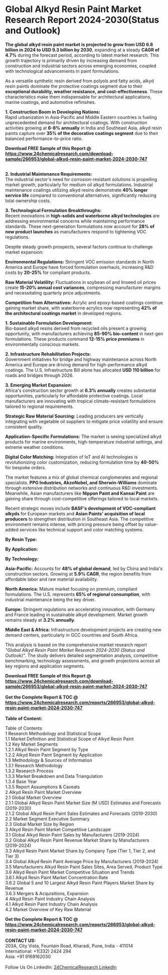 <h1>Global Alkyd Resin Paint Market Research Report 2024-2030(Status and Outlook)</h1><p><strong>The global alkyd resin paint market is projected to grow from USD 6.8 billion in 2024 to USD 9.3 billion by 2030</strong>, expanding at a steady <strong>CAGR of 4.7%</strong> during the forecast period, according to latest market research. This growth trajectory is primarily driven by increasing demand from construction and industrial sectors across emerging economies, coupled with technological advancements in paint formulations.</p><p>As a versatile synthetic resin derived from polyols and fatty acids, alkyd resin paints dominate the protective coatings segment due to their <strong>exceptional durability, weather resistance, and cost-effectiveness</strong>. These characteristics make them indispensable for architectural applications, marine coatings, and automotive refinishes.</p><p><strong>1. Construction Boom in Developing Nations:</strong><br>
Rapid urbanization in Asia-Pacific and Middle Eastern countries is fueling unprecedented demand for architectural coatings. With construction activities growing at <strong>6-8% annually</strong> in India and Southeast Asia, alkyd resin paints capture over <strong>35% of the decorative coatings segment</strong> due to their balanced performance-to-price ratio.</p><div><b>Download FREE Sample of this Report @ 
            <a href="https://www.24chemicalresearch.com/download-sample/266953/global-alkyd-resin-paint-market-2024-2030-747">
            https://www.24chemicalresearch.com/download-sample/266953/global-alkyd-resin-paint-market-2024-2030-747</a></b></div><br><p><strong>2. Industrial Maintenance Requirements:</strong><br>
The industrial sector's need for corrosion-resistant solutions is propelling market growth, particularly for medium oil alkyd formulations. Industrial maintenance coatings utilizing alkyd resins demonstrate <strong>40% longer service life</strong> compared to conventional alternatives, significantly reducing total ownership costs.</p><p><strong>3. Technological Formulation Breakthroughs:</strong><br>
Recent innovations in <strong>high-solids and waterborne alkyd technologies</strong> are addressing environmental concerns while maintaining performance standards. These next-generation formulations now account for <strong>28% of new product launches</strong> as manufacturers respond to tightening VOC regulations.</p><p>Despite steady growth prospects, several factors continue to challenge market expansion:</p><p><strong>Environmental Regulations:</strong> Stringent VOC emission standards in North America and Europe have forced formulation overhauls, increasing R&amp;D costs by <strong>20-25%</strong> for compliant products.</p><p><strong>Raw Material Volatility:</strong> Fluctuations in soybean oil and linseed oil prices create <strong>15-20% annual cost variances</strong>, compressing manufacturer margins and necessitating quarterly price adjustments.</p><p></p><p><strong>Competition from Alternatives:</strong> Acrylic and epoxy-based coatings continue gaining market share, with waterborne acrylics now representing <strong>42% of the architectural coatings market</strong> in developed regions.</p><p><strong>1. Sustainable Formulation Development:</strong><br>
Bio-based alkyd resins derived from recycled oils present a growing opportunity, with manufacturers achieving <strong>85-90% bio-content</strong> in next-gen formulations. These products command <strong>12-15% price premiums</strong> in environmentally conscious markets.</p><p><strong>2. Infrastructure Rehabilitation Projects:</strong><br>
Government initiatives for bridge and highway maintenance across North America and Europe are driving demand for high-performance alkyd coatings. The U.S. Infrastructure Bill alone has allocated <strong>USD 110 billion</strong> for roads and bridges through 2026.</p><p><strong>3. Emerging Market Expansion:</strong><br>
Africa's construction sector growth at <strong>6.3% annually</strong> creates substantial opportunities, particularly for affordable protective coatings. Local manufacturers are innovating with tropical climate-resistant formulations tailored to regional requirements.</p><p><strong>Strategic Raw Material Sourcing:</strong> Leading producers are vertically integrating with vegetable oil suppliers to mitigate price volatility and ensure consistent quality.</p><p><strong>Application-Specific Formulations:</strong> The market is seeing specialized alkyd products for marine environments, high-temperature industrial settings, and extreme weather conditions.</p><p><strong>Digital Color Matching:</strong> Integration of IoT and AI technologies is revolutionizing color customization, reducing formulation time by <strong>40-50%</strong> for bespoke orders.</p><p>The market features a mix of global chemical conglomerates and regional specialists. <strong>PPG Industries, AkzoNobel, and Sherwin-Williams</strong> dominate through extensive distribution networks and continuous R&amp;D investments. Meanwhile, Asian manufacturers like <strong>Nippon Paint and Kansai Paint</strong> are gaining share through cost-competitive offerings tailored to local markets.</p><p>Recent strategic moves include <strong>BASF's development of VOC-compliant alkyds</strong> for European markets and <strong>Asian Paints' acquisition of local producers</strong> to strengthen distribution in Southeast Asia. The competitive environment remains intense, with pricing pressure being offset by value-added services like technical support and color matching systems.</p><p><strong>By Resin Type:</strong></p><p><strong>By Application:</strong></p><p><strong>By Technology:</strong></p><p><strong>Asia-Pacific:</strong> Accounts for <strong>48% of global demand</strong>, led by China and India's construction sectors. Growing at <strong>5.9% CAGR</strong>, the region benefits from affordable labor and raw material availability.</p><p><strong>North America:</strong> Mature market focusing on premium, compliant formulations. The U.S. represents <strong>65% of regional consumption</strong>, with industrial maintenance being the key driver.</p><p><strong>Europe:</strong> Stringent regulations are accelerating innovation, with Germany and France leading in sustainable alkyd development. Market growth remains steady at <strong>3.2% annually</strong>.</p><p><strong>Middle East &amp; Africa:</strong> Infrastructure development projects are creating new demand centers, particularly in GCC countries and South Africa.</p><p>This analysis is based on the comprehensive market research report <em>"Global Alkyd Resin Paint Market Research 2024-2030 (Status and Outlook)"</em>. The study delivers detailed segmentation analysis, competitive benchmarking, technology assessments, and growth projections across all key regions and application segments.</p><div><b>Download FREE Sample of this Report @ 
            <a href="https://www.24chemicalresearch.com/download-sample/266953/global-alkyd-resin-paint-market-2024-2030-747">
            https://www.24chemicalresearch.com/download-sample/266953/global-alkyd-resin-paint-market-2024-2030-747</a></b></div><br><div><b>Get the Complete Report & TOC @ 
            <a href="https://www.24chemicalresearch.com/reports/266953/global-alkyd-resin-paint-market-2024-2030-747">
            https://www.24chemicalresearch.com/reports/266953/global-alkyd-resin-paint-market-2024-2030-747</a></b></div><br>
            <b>Table of Content:</b><p>Table of Contents<br />
1 Research Methodology and Statistical Scope<br />
1.1 Market Definition and Statistical Scope of Alkyd Resin Paint<br />
1.2 Key Market Segments<br />
1.2.1 Alkyd Resin Paint Segment by Type<br />
1.2.2 Alkyd Resin Paint Segment by Application<br />
1.3 Methodology & Sources of Information<br />
1.3.1 Research Methodology<br />
1.3.2 Research Process<br />
1.3.3 Market Breakdown and Data Triangulation<br />
1.3.4 Base Year<br />
1.3.5 Report Assumptions & Caveats<br />
2 Alkyd Resin Paint Market Overview<br />
2.1 Global Market Overview<br />
2.1.1 Global Alkyd Resin Paint Market Size (M USD) Estimates and Forecasts (2019-2030)<br />
2.1.2 Global Alkyd Resin Paint Sales Estimates and Forecasts (2019-2030)<br />
2.2 Market Segment Executive Summary<br />
2.3 Global Market Size by Region<br />
3 Alkyd Resin Paint Market Competitive Landscape<br />
3.1 Global Alkyd Resin Paint Sales by Manufacturers (2019-2024)<br />
3.2 Global Alkyd Resin Paint Revenue Market Share by Manufacturers (2019-2024)<br />
3.3 Alkyd Resin Paint Market Share by Company Type (Tier 1, Tier 2, and Tier 3)<br />
3.4 Global Alkyd Resin Paint Average Price by Manufacturers (2019-2024)<br />
3.5 Manufacturers Alkyd Resin Paint Sales Sites, Area Served, Product Type<br />
3.6 Alkyd Resin Paint Market Competitive Situation and Trends<br />
3.6.1 Alkyd Resin Paint Market Concentration Rate<br />
3.6.2 Global 5 and 10 Largest Alkyd Resin Paint Players Market Share by Revenue<br />
3.6.3 Mergers & Acquisitions, Expansion<br />
4 Alkyd Resin Paint Industry Chain Analysis<br />
4.1 Alkyd Resin Paint Industry Chain Analysis<br />
4.2 Market Overview of Key Raw Material</p><div><b>Get the Complete Report & TOC @ 
            <a href="https://www.24chemicalresearch.com/reports/266953/global-alkyd-resin-paint-market-2024-2030-747">
            https://www.24chemicalresearch.com/reports/266953/global-alkyd-resin-paint-market-2024-2030-747</a></b></div><br><b>CONTACT US:</b><br>
            203A, City Vista, Fountain Road, Kharadi, Pune, India - 411014<br>
            International: +1(332) 2424 294<br>
            Asia: +91 9169162030 <br><br>
            Follow Us On LinkedIn: <a href="https://www.linkedin.com/company/24chemicalresearch/">24ChemicalResearch LinkedIn</a>